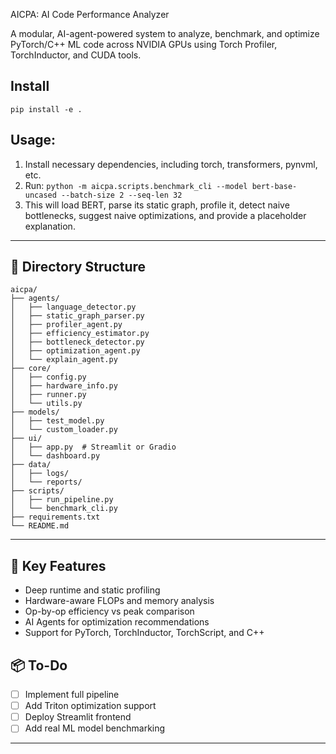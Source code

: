 AICPA: AI Code Performance Analyzer

A modular, AI-agent-powered system to analyze, benchmark, and optimize PyTorch/C++ ML code across NVIDIA GPUs using Torch Profiler, TorchInductor, and CUDA tools.


## Install

```pip install -e .```

## Usage:
1) Install necessary dependencies, including torch, transformers, pynvml, etc.
2) Run: ```python -m aicpa.scripts.benchmark_cli --model bert-base-uncased --batch-size 2 --seq-len 32```
3) This will load BERT, parse its static graph, profile it, detect naive bottlenecks, suggest naive optimizations, and provide a placeholder explanation.

---


## 🧱 Directory Structure

```
aicpa/
├── agents/
│   ├── language_detector.py
│   ├── static_graph_parser.py
│   ├── profiler_agent.py
│   ├── efficiency_estimator.py
│   ├── bottleneck_detector.py
│   ├── optimization_agent.py
│   └── explain_agent.py
├── core/
│   ├── config.py
│   ├── hardware_info.py
│   ├── runner.py
│   └── utils.py
├── models/
│   ├── test_model.py
│   └── custom_loader.py
├── ui/
│   ├── app.py  # Streamlit or Gradio
│   └── dashboard.py
├── data/
│   ├── logs/
│   └── reports/
├── scripts/
│   ├── run_pipeline.py
│   └── benchmark_cli.py
├── requirements.txt
└── README.md
```
---

## 🚀 Key Features

-  Deep runtime and static profiling
-  Hardware-aware FLOPs and memory analysis
-  Op-by-op efficiency vs peak comparison
-  AI Agents for optimization recommendations
-  Support for PyTorch, TorchInductor, TorchScript, and C++

## 📦 To-Do

- [ ] Implement full pipeline
- [ ] Add Triton optimization support
- [ ] Deploy Streamlit frontend
- [ ] Add real ML model benchmarking

---


